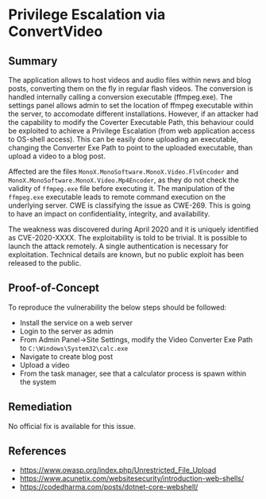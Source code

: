 # Privilege Escalation via ConvertVideo

## Summary

The application allows to host videos and audio files within news and blog posts, converting them on the fly in regular flash videos. The conversion is handled internally calling a conversion executable (ffmpeg.exe). The settings panel allows admin to set the location of ffmpeg executable within the server, to accomodate different installations. However, if an attacker had the capability to modify the Coverter Executable Path, this behaviour could be exploited to achieve a Privilege Escalation (from web application access to OS-shell access). This can be easily done uploading an executable, changing the Converter Exe Path to point to the uploaded executable, than upload a video to a blog post.

Affected are the files `MonoX.MonoSoftware.MonoX.Video.FlvEncoder` and `MonoX.MonoSoftware.MonoX.Video.Mp4Encoder`, as they do not check the validity of `ffmpeg.exe` file before executing it. The manipulation of the `ffmpeg.exe` executable leads to remote command execution on the underlying server. CWE is classifying the issue as CWE-269. This is going to have an impact on confidentiality, integrity, and availability.

The weakness was discovered during April 2020 and it is uniquely identified as CVE-2020-XXXX. The exploitability is told to be trivial. It is possible to launch the attack remotely. A single authentication is necessary for exploitation. Technical details are known, but no public exploit has been released to the public.

## Proof-of-Concept

To reproduce the vulnerability the below steps should be followed: 

* Install the service on a web server
* Login to the server as admin
* From Admin Panel->Site Settings, modify the Video Converter Exe Path to `C:\Windows\System32\calc.exe`
* Navigate to create blog post
* Upload a video
* From the task manager, see that a calculator process is spawn within the system

## Remediation

No official fix is available for this issue.

## References

*  https://www.owasp.org/index.php/Unrestricted_File_Upload
*  https://www.acunetix.com/websitesecurity/introduction-web-shells/
*  https://codedharma.com/posts/dotnet-core-webshell/
